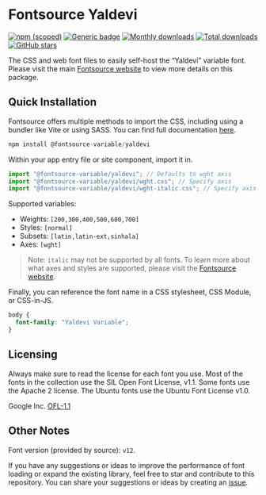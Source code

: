 # Fontsource Yaldevi

[![npm (scoped)](https://img.shields.io/npm/v/@fontsource-variable/yaldevi?color=brightgreen)](https://www.npmjs.com/package/@fontsource-variable/yaldevi) [![Generic badge](https://img.shields.io/badge/fontsource-passing-brightgreen)](https://github.com/fontsource/fontsource) [![Monthly downloads](https://badgen.net/npm/dm/@fontsource-variable/yaldevi)](https://github.com/fontsource/fontsource) [![Total downloads](https://badgen.net/npm/dt/@fontsource-variable/yaldevi)](https://github.com/fontsource/fontsource) [![GitHub stars](https://img.shields.io/github/stars/fontsource/fontsource.svg?style=social&label=Star)](https://github.com/fontsource/fontsource/stargazers)

The CSS and web font files to easily self-host the “Yaldevi” variable font. Please visit the main [Fontsource website](https://fontsource.org/fonts/yaldevi) to view more details on this package.

## Quick Installation

Fontsource offers multiple methods to import the CSS, including using a bundler like Vite or using SASS. You can find full documentation [here](https://fontsource.org/docs/getting-started/introduction).

```javascript
npm install @fontsource-variable/yaldevi
```

Within your app entry file or site component, import it in.

```javascript
import "@fontsource-variable/yaldevi"; // Defaults to wght axis
import "@fontsource-variable/yaldevi/wght.css"; // Specify axis
import "@fontsource-variable/yaldevi/wght-italic.css"; // Specify axis and style
```

Supported variables:
- Weights: `[200,300,400,500,600,700]`
- Styles: `[normal]`
- Subsets: `[latin,latin-ext,sinhala]`
- Axes: `[wght]`

> Note: `italic` may not be supported by all fonts. To learn more about what axes and styles are supported, please visit the [Fontsource website](https://fontsource.org/fonts/yaldevi).

Finally, you can reference the font name in a CSS stylesheet, CSS Module, or CSS-in-JS.

```css
body {
  font-family: "Yaldevi Variable";
}
```

## Licensing
Always make sure to read the license for each font you use. Most of the fonts in the collection use the SIL Open Font License, v1.1. Some fonts use the Apache 2 license. The Ubuntu fonts use the Ubuntu Font License v1.0.

Google Inc.
[OFL-1.1](http://scripts.sil.org/OFL)

## Other Notes
Font version (provided by source): `v12`.

If you have any suggestions or ideas to improve the performance of font loading or expand the existing library, feel free to star and contribute to this repository. You can share your suggestions or ideas by creating an [issue](https://github.com/fontsource/fontsource/issues).